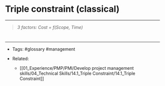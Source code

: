 # **Triple constraint (classical)**

---
>*3 factors: Cost = f(Scope, Time)*



# 

---

- Tags: #glossary #management 

- Related:
	- [[01_Experience/PMP/PMI/Develop project management skills/04_Technical Skills/14.1_Triple Constraint/14.1_Triple Constraint]]
